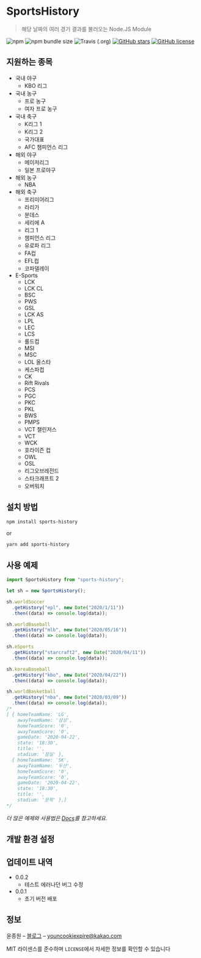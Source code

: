 # SportsHistory

> 해당 날짜의 여러 경기 결과를 불러오는 Node.JS Module

![npm](https://img.shields.io/npm/v/sports-history?color=brightgreen&style=flat-square)
![npm bundle size](https://img.shields.io/bundlephobia/min/sports-history?style=flat-square)
![Travis (.org)](https://img.shields.io/travis/korECM/SportsHistory?color=blue&style=flat-square)
[![GitHub stars](https://img.shields.io/github/stars/korECM/SportsHistory?color=yellow&style=flat-square)](https://github.com/korECM/SportsHistory/stargazers)
[![GitHub license](https://img.shields.io/github/license/korECM/SportsHistory?color=blue&style=flat-square)](https://github.com/korECM/SportsHistory/blob/master/LICENSE)

## 지원하는 종목

- 국내 야구
  - KBO 리그
- 국내 농구
  - 프로 농구
  - 여자 프로 농구
- 국내 축구
  - K리그 1
  - K리그 2
  - 국가대표
  - AFC 챔피언스 리그
- 해외 야구
  - 메이저리그
  - 일본 프로야구
- 해외 농구
  - NBA
- 해외 축구
  - 프리미어리그
  - 라리가
  - 분데스
  - 세리에 A
  - 리그 1
  - 챔피언스 리그
  - 유로파 리그
  - FA컵
  - EFL컵
  - 코파델레이
- E-Sports
  - LCK
  - LCK CL
  - BSC
  - PWS
  - GSL
  - LCK AS
  - LPL
  - LEC
  - LCS
  - 롤드컵
  - MSI
  - MSC
  - LOL 올스타
  - 케스파컵
  - CK
  - Rift Rivals
  - PCS
  - PGC
  - PKC
  - PKL
  - BWS
  - PMPS
  - VCT 챌린저스
  - VCT
  - WCK
  - 호라이즌 컵
  - OWL
  - OSL
  - 리그오브레전드
  - 스타크래프트 2
  - 오버워치

## 설치 방법

```sh
npm install sports-history
```

or

```sh
yarn add sports-history
```

## 사용 예제

```javascript
import SportsHistory from "sports-history";

let sh = new SportsHistory();

sh.worldSoccer
  .getHistory("epl", new Date("2020/1/11"))
  .then((data) => console.log(data));

sh.worldBaseball
  .getHistory("mlb", new Date("2020/05/16"))
  .then((data) => console.log(data));

sh.eSports
  .getHistory("starcraft2", new Date("2020/04/11"))
  .then((data) => console.log(data));

sh.koreaBaseball
  .getHistory("kbo", new Date("2020/04/22"))
  .then((data) => console.log(data));

sh.worldBasketball
  .getHistory("nba", new Date("2020/03/09"))
  .then((data) => console.log(data));
/*
[ { homeTeamName: 'LG',
    awayTeamName: '삼성',
    homeTeamScore: '0',
    awayTeamScore: '0',
    gameDate: '2020-04-22',
    state: '18:30',
    title: '',
    stadium: '잠실' },
  { homeTeamName: 'SK',
    awayTeamName: '두산',
    homeTeamScore: '0',
    awayTeamScore: '0',
    gameDate: '2020-04-22',
    state: '18:30',
    title: '',
    stadium: '문학' },]
*/
```

_더 많은 예제와 사용법은 [Docs][wiki]를 참고하세요._

## 개발 환경 설정

## 업데이트 내역

- 0.0.2
  - 테스트 에러나던 버그 수정
- 0.0.1
  - 초기 버전 배포

## 정보

윤종원 – [블로그](https://velog.io/@jeffyoun) – youncookiexpire@kakao.com

MIT 라이센스를 준수하며 `LICENSE`에서 자세한 정보를 확인할 수 있습니다

<!-- Markdown link & img dfn's -->

[npm-image]: https://img.shields.io/npm/v/datadog-metrics.svg?style=flat-square
[npm-url]: https://npmjs.org/package/datadog-metrics
[npm-downloads]: https://img.shields.io/npm/dm/datadog-metrics.svg?style=flat-square
[travis-image]: https://travis-ci.org/korECM/SportsHistory.svg?branch=master
[travis-url]: https://travis-ci.org/korECM/SportsHistory
[wiki]: https://korecm.github.io/SportsHistory/
